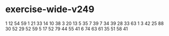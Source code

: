 # exercise-wide-v249
1
12
54
59
1
21
33
14
10
38
3
20
13
5
35
7
39
7
34
39
28
33
63
1
3
42
25
88
30
52
29
52
59
5
17
52
79
44
55
41
6
74
63
61
35
51
58
41
